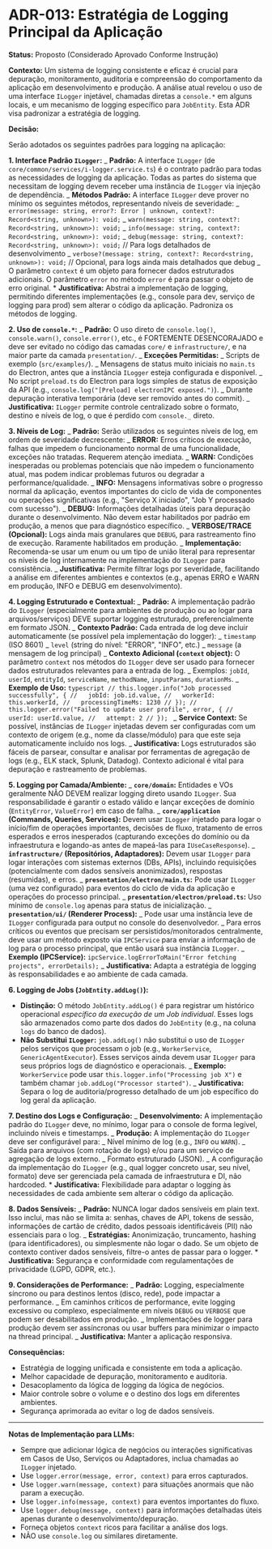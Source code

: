# ADR-013: Estratégia de Logging Principal da Aplicação

**Status:** Proposto (Considerado Aprovado Conforme Instrução)

**Contexto:**
Um sistema de logging consistente e eficaz é crucial para depuração, monitoramento, auditoria e compreensão do comportamento da aplicação em desenvolvimento e produção. A análise atual revelou o uso de uma interface `ILogger` injetável, chamadas diretas a `console.*` em alguns locais, e um mecanismo de logging específico para `JobEntity`. Esta ADR visa padronizar a estratégia de logging.

**Decisão:**

Serão adotados os seguintes padrões para logging na aplicação:

**1. Interface Padrão `ILogger`:**
_ **Padrão:** A interface `ILogger` (de `core/common/services/i-logger.service.ts`) é o contrato padrão para todas as necessidades de logging da aplicação. Todas as partes do sistema que necessitam de logging devem receber uma instância de `ILogger` via injeção de dependência.
_ **Métodos Padrão:** A interface `ILogger` deve prover no mínimo os seguintes métodos, representando níveis de severidade:
_ `error(message: string, error?: Error | unknown, context?: Record<string, unknown>): void;`
_ `warn(message: string, context?: Record<string, unknown>): void;`
_ `info(message: string, context?: Record<string, unknown>): void;`
_ `debug(message: string, context?: Record<string, unknown>): void;` // Para logs detalhados de desenvolvimento
_ `verbose?(message: string, context?: Record<string, unknown>): void;` // Opcional, para logs ainda mais detalhados que debug
_ O parâmetro `context` é um objeto para fornecer dados estruturados adicionais. O parâmetro `error` no método `error` é para passar o objeto de erro original. \* **Justificativa:** Abstrai a implementação de logging, permitindo diferentes implementações (e.g., console para dev, serviço de logging para prod) sem alterar o código da aplicação. Padroniza os métodos de logging.

**2. Uso de `console.*`:**
_ **Padrão:** O uso direto de `console.log()`, `console.warn()`, `console.error()`, etc., é FORTEMENTE DESENCORAJADO e deve ser evitado no código das camadas `core/` e `infrastructure/`, e na maior parte da camada `presentation/`.
_ **Exceções Permitidas:**
_ Scripts de exemplo (`src/examples/`).
_ Mensagens de status muito iniciais no `main.ts` do Electron, antes que a instância `ILogger` esteja configurada e disponível.
_ No script `preload.ts` do Electron para logs simples de status de exposição da API (e.g., `console.log("[Preload] electronIPC exposed.")`).
_ Durante depuração interativa temporária (deve ser removido antes do commit).
_ **Justificativa:** `ILogger` permite controle centralizado sobre o formato, destino e níveis de log, o que é perdido com `console._` direto.

**3. Níveis de Log:**
_ **Padrão:** Serão utilizados os seguintes níveis de log, em ordem de severidade decrescente:
_ **ERROR:** Erros críticos de execução, falhas que impedem o funcionamento normal de uma funcionalidade, exceções não tratadas. Requerem atenção imediata.
_ **WARN:** Condições inesperadas ou problemas potenciais que não impedem o funcionamento atual, mas podem indicar problemas futuros ou degradar a performance/qualidade.
_ **INFO:** Mensagens informativas sobre o progresso normal da aplicação, eventos importantes do ciclo de vida de componentes ou operações significativas (e.g., "Serviço X iniciado", "Job Y processado com sucesso").
_ **DEBUG:** Informações detalhadas úteis para depuração durante o desenvolvimento. Não devem estar habilitados por padrão em produção, a menos que para diagnóstico específico.
_ **VERBOSE/TRACE (Opcional):** Logs ainda mais granulares que `DEBUG`, para rastreamento fino de execução. Raramente habilitados em produção.
_ **Implementação:** Recomenda-se usar um enum ou um tipo de união literal para representar os níveis de log internamente na implementação do `ILogger` para consistência.
_ **Justificativa:** Permite filtrar logs por severidade, facilitando a análise em diferentes ambientes e contextos (e.g., apenas ERRO e WARN em produção, INFO e DEBUG em desenvolvimento).

**4. Logging Estruturado e Contextual:**
_ **Padrão:** A implementação padrão do `ILogger` (especialmente para ambientes de produção ou ao logar para arquivos/serviços) DEVE suportar logging estruturado, preferencialmente em formato JSON.
_ **Contexto Padrão:** Cada entrada de log deve incluir automaticamente (se possível pela implementação do logger):
_ `timestamp` (ISO 8601)
_ `level` (string do nível: "ERROR", "INFO", etc.)
_ `message` (a mensagem de log principal)
_ **Contexto Adicional (`context` object):** O parâmetro `context` nos métodos do `ILogger` deve ser usado para fornecer dados estruturados relevantes para a entrada de log.
_ Exemplos: `jobId`, `userId`, `entityId`, `serviceName`, `methodName`, `inputParams`, `durationMs`.
_ **Exemplo de Uso:**
`typescript
            // this.logger.info("Job processed successfully", {
            //   jobId: job.id.value,
            //   workerId: this.workerId,
            //   processingTimeMs: 1230
            // });
            // this.logger.error("Failed to update user profile", error, {
            //   userId: userId.value,
            //   attempt: 2
            // });
            `
_ **Service Context:** Se possível, instâncias de `ILogger` injetadas devem ser configuradas com um contexto de origem (e.g., nome da classe/módulo) para que este seja automaticamente incluído nos logs.
_ **Justificativa:** Logs estruturados são fáceis de parsear, consultar e analisar por ferramentas de agregação de logs (e.g., ELK stack, Splunk, Datadog). Contexto adicional é vital para depuração e rastreamento de problemas.

**5. Logging por Camada/Ambiente:**
_ **`core/domain`:** Entidades e VOs geralmente NÃO DEVEM realizar logging direto usando `ILogger`. Sua responsabilidade é garantir o estado válido e lançar exceções de domínio (`EntityError`, `ValueError`) em caso de falha.
_ **`core/application` (Commands, Queries, Services):** Devem usar `ILogger` injetado para logar o início/fim de operações importantes, decisões de fluxo, tratamento de erros esperados e erros inesperados (capturando exceções do domínio ou da infraestrutura e logando-as antes de mapeá-las para `IUseCaseResponse`).
_ **`infrastructure/` (Repositórios, Adaptadores):** Devem usar `ILogger` para logar interações com sistemas externos (DBs, APIs), incluindo requisições (potencialmente com dados sensíveis anonimizados), respostas (resumidas), e erros.
_ **`presentation/electron/main.ts`:** Pode usar `ILogger` (uma vez configurado) para eventos do ciclo de vida da aplicação e operações do processo principal.
_ **`presentation/electron/preload.ts`:** Uso mínimo de `console.log` apenas para status de inicialização.
_ **`presentation/ui/` (Renderer Process):**
_ Pode usar uma instância leve de `ILogger` configurada para output no console do desenvolvedor.
_ Para erros críticos ou eventos que precisam ser persistidos/monitorados centralmente, deve usar um método exposto via `IPCService` para enviar a informação de log para o processo principal, que então usará sua instância `ILogger`.
_ **Exemplo (IPCService):** `ipcService.logErrorToMain("Error fetching projects", errorDetails);`
_ **Justificativa:** Adapta a estratégia de logging às responsabilidades e ao ambiente de cada camada.

**6. Logging de Jobs (`JobEntity.addLog()`):**
* **Distinção:** O método `JobEntity.addLog()` é para registrar um histórico operacional *específico da execução de um Job individual*. Esses logs são armazenados como parte dos dados do `JobEntity` (e.g., na coluna `logs` do banco de dados).
* **Não Substitui `ILogger`:** `job.addLog()` não substitui o uso de `ILogger` pelos serviços que processam o job (e.g., `WorkerService`, `GenericAgentExecutor`). Esses serviços ainda devem usar `ILogger` para seus próprios logs de diagnóstico e operacionais.
_ **Exemplo:** `WorkerService` pode usar `this.logger.info("Processing job X")` e também chamar `job.addLog("Processor started")`.
_ **Justificativa:** Separa o log de auditoria/progresso detalhado de um job específico do log geral da aplicação.

**7. Destino dos Logs e Configuração:**
_ **Desenvolvimento:** A implementação padrão do `ILogger` deve, no mínimo, logar para o console de forma legível, incluindo níveis e timestamps.
_ **Produção:** A implementação do `ILogger` deve ser configurável para:
_ Nível mínimo de log (e.g., `INFO` ou `WARN`).
_ Saída para arquivos (com rotação de logs) e/ou para um serviço de agregação de logs externo.
_ Formato estruturado (JSON).
_ A configuração da implementação do `ILogger` (e.g., qual logger concreto usar, seu nível, formato) deve ser gerenciada pela camada de infraestrutura e DI, não hardcoded. \* **Justificativa:** Flexibilidade para adaptar o logging às necessidades de cada ambiente sem alterar o código da aplicação.

**8. Dados Sensíveis:**
_ **Padrão:** NUNCA logar dados sensíveis em plain text. Isso inclui, mas não se limita a: senhas, chaves de API, tokens de sessão, informações de cartão de crédito, dados pessoais identificáveis (PII) não essenciais para o log.
_ **Estratégias:** Anonimização, truncamento, hashing (para identificadores), ou simplesmente não logar o dado. Se um objeto de contexto contiver dados sensíveis, filtre-o antes de passar para o logger. \* **Justificativa:** Segurança e conformidade com regulamentações de privacidade (LGPD, GDPR, etc.).

**9. Considerações de Performance:**
_ **Padrão:** Logging, especialmente síncrono ou para destinos lentos (disco, rede), pode impactar a performance.
_ Em caminhos críticos de performance, evite logging excessivo ou complexo, especialmente em níveis `DEBUG` ou `VERBOSE` que podem ser desabilitados em produção.
_ Implementações de logger para produção devem ser assíncronas ou usar buffers para minimizar o impacto na thread principal.
_ **Justificativa:** Manter a aplicação responsiva.

**Consequências:**

- Estratégia de logging unificada e consistente em toda a aplicação.
- Melhor capacidade de depuração, monitoramento e auditoria.
- Desacoplamento da lógica de logging da lógica de negócios.
- Maior controle sobre o volume e o destino dos logs em diferentes ambientes.
- Segurança aprimorada ao evitar o log de dados sensíveis.

---

**Notas de Implementação para LLMs:**

- Sempre que adicionar lógica de negócios ou interações significativas em Casos de Uso, Serviços ou Adaptadores, inclua chamadas ao `ILogger` injetado.
- Use `logger.error(message, error, context)` para erros capturados.
- Use `logger.warn(message, context)` para situações anormais que não param a execução.
- Use `logger.info(message, context)` para eventos importantes do fluxo.
- Use `logger.debug(message, context)` para informações detalhadas úteis apenas durante o desenvolvimento/depuração.
- Forneça objetos `context` ricos para facilitar a análise dos logs.
- NÃO use `console.log` ou similares diretamente.
